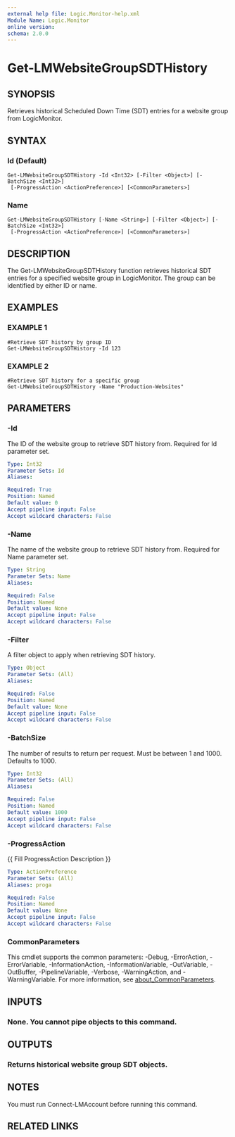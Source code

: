 ```yaml
---
external help file: Logic.Monitor-help.xml
Module Name: Logic.Monitor
online version:
schema: 2.0.0
---
```


# Get-LMWebsiteGroupSDTHistory

## SYNOPSIS
Retrieves historical Scheduled Down Time (SDT) entries for a website group from LogicMonitor.

## SYNTAX

### Id (Default)
```
Get-LMWebsiteGroupSDTHistory -Id <Int32> [-Filter <Object>] [-BatchSize <Int32>]
 [-ProgressAction <ActionPreference>] [<CommonParameters>]
```

### Name
```
Get-LMWebsiteGroupSDTHistory [-Name <String>] [-Filter <Object>] [-BatchSize <Int32>]
 [-ProgressAction <ActionPreference>] [<CommonParameters>]
```

## DESCRIPTION
The Get-LMWebsiteGroupSDTHistory function retrieves historical SDT entries for a specified website group in LogicMonitor.
The group can be identified by either ID or name.

## EXAMPLES

### EXAMPLE 1
```
#Retrieve SDT history by group ID
Get-LMWebsiteGroupSDTHistory -Id 123
```

### EXAMPLE 2
```
#Retrieve SDT history for a specific group
Get-LMWebsiteGroupSDTHistory -Name "Production-Websites"
```

## PARAMETERS

### -Id
The ID of the website group to retrieve SDT history from.
Required for Id parameter set.

```yaml
Type: Int32
Parameter Sets: Id
Aliases:

Required: True
Position: Named
Default value: 0
Accept pipeline input: False
Accept wildcard characters: False
```

### -Name
The name of the website group to retrieve SDT history from.
Required for Name parameter set.

```yaml
Type: String
Parameter Sets: Name
Aliases:

Required: False
Position: Named
Default value: None
Accept pipeline input: False
Accept wildcard characters: False
```

### -Filter
A filter object to apply when retrieving SDT history.

```yaml
Type: Object
Parameter Sets: (All)
Aliases:

Required: False
Position: Named
Default value: None
Accept pipeline input: False
Accept wildcard characters: False
```

### -BatchSize
The number of results to return per request.
Must be between 1 and 1000.
Defaults to 1000.

```yaml
Type: Int32
Parameter Sets: (All)
Aliases:

Required: False
Position: Named
Default value: 1000
Accept pipeline input: False
Accept wildcard characters: False
```

### -ProgressAction
{{ Fill ProgressAction Description }}

```yaml
Type: ActionPreference
Parameter Sets: (All)
Aliases: proga

Required: False
Position: Named
Default value: None
Accept pipeline input: False
Accept wildcard characters: False
```

### CommonParameters
This cmdlet supports the common parameters: -Debug, -ErrorAction, -ErrorVariable, -InformationAction, -InformationVariable, -OutVariable, -OutBuffer, -PipelineVariable, -Verbose, -WarningAction, and -WarningVariable. For more information, see [about_CommonParameters](http://go.microsoft.com/fwlink/?LinkID=113216).

## INPUTS

### None. You cannot pipe objects to this command.
## OUTPUTS

### Returns historical website group SDT objects.
## NOTES
You must run Connect-LMAccount before running this command.

## RELATED LINKS
